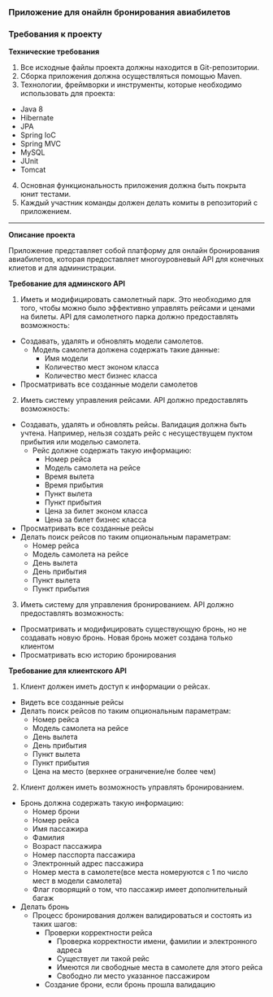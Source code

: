 ### Приложение для онайлн бронирования авиабилетов

### Требования к проекту

 **Технические требования**

 1. Все исходные файлы проекта должны находится в Git-репозитории.
 2. Сборка приложения должна осуществляться помощью Maven.
 3. Технологии, фреймворки и инструменты, которые необходимо использовать для проекта:
   * Java 8
   * Hibernate
   * JPA
   * Spring IoC
   * Spring MVC
   * MySQL
   * JUnit
   * Tomcat
 4. Основная функциональность приложения должна быть покрыта юнит тестами.
 5. Каждый участник команды должен делать комиты в репозиторий с приложением.

* * *
 **Описание проекта**

 Приложение представляет собой платформу для онлайн бронирования авиабилетов, которая предоставляет
 многоуровневый API для конечных клиетов и для администрации.

 **Требование для админского API**

 1. Иметь и модифицировать самолетный парк. Это необходимо для того, чтобы можно было эффективно управлять рейсами и ценами на билеты.
    API для самолетного парка должно предоставлять возможность:
   * Создавать, удалять и обновлять модели самолетов.
     * Модель самолета должена содержать такие данные:
       * Имя модели
       * Количество мест эконом класса
       * Количество мест бизнес класса
   * Просматривать все созданные модели самолетов

 2. Иметь систему управления рейсами. API должно предоставлять возможность:
   * Создавать, удалять и обновлять рейсы. Валидация должна быть учтена. Например, нельзя создать рейс с несуществущем пуктом
   прибытия или моделью самолета.
     * Рейс должне содержать такую информацию:
       * Номер рейса
       * Модель самолета на рейсе
       * Время вылета
       * Время прибытия
       * Пункт вылета
       * Пункт прибытия
       * Цена за билет эконом класса
       * Цена за билет бизнес класса
   * Просматривать все созданные рейсы
   * Делать поиск рейсов по таким опциональным параметрам:
     * Номер рейса
     * Модель самолета на рейсе
     * День вылета
     * День прибытия
     * Пункт вылета
     * Пункт прибытия

 3. Иметь систему для управления бронированием. API должно предоставлять возможность:
  * Просматривать и модифицировать существующую бронь, но не создавать новую бронь. Новая бронь может создана только клиентом
  * Просматривать всю историю бронирования

 **Требование для клиентского API**

 1. Клиент должен иметь доступ к информации о рейсах.
   * Видеть все созданные рейсы
   * Делать поиск рейсов по таким опциональным параметрам:
     * Номер рейса
     * Модель самолета на рейсе
     * День вылета
     * День прибытия
     * Пункт вылета
     * Пункт прибытия
     * Цена на место (верхнее ограничение/не более чем)
 2. Клиент должен иметь возможность управлять бронированием.
   * Бронь должна содержать такую информацию:
     * Номер брони
     * Номер рейса
     * Имя пассажира
     * Фамилия
     * Возраст пассажира
     * Номер пасспорта пассажира
     * Электронный адрес пассажира
     * Номер места в самолете(все места номеруются с 1 по число мест в модели самолета)
     * Флаг говорящий о том, что пассажир имеет дополнительный багаж
   * Делать бронь
     * Процесс бронирования должен валидироваться и состоять из таких шагов:
       * Проверки корректности рейса
         * Проверка корректности имени, фамилии и электронного адреса
         * Существует ли такой рейс
         * Имеются ли свободные места в самолете для этого рейса
         * Свободно ли место указанное пассажиром
       * Создание брони, если бронь прошла валидацию


